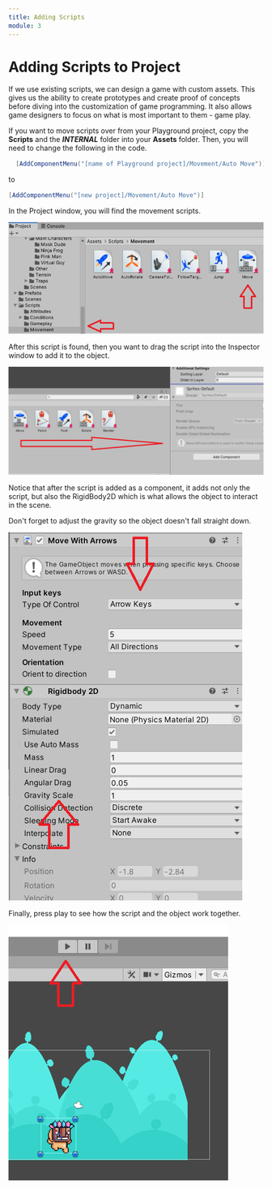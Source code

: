 ```yaml
---
title: Adding Scripts
module: 3
---
```


# Adding Scripts to Project

If we use existing scripts, we can design a game with custom assets.  This gives us the ability to create prototypes and create proof of concepts before diving into the customization of game programming.  It also allows game designers to focus on what is most important to them - game play.

If you want to move scripts over from your Playground project, copy the **Scripts** and the **_INTERNAL_** folder into your **Assets** folder.  Then, you will need to change the following in the code.

```csharp
  [AddComponentMenu("[name of Playground project]/Movement/Auto Move")]
```

to

```csharp
[AddComponentMenu("[new project]/Movement/Auto Move")]
```

In the Project window, you will find the movement scripts.

![Movement Scripts](../imgs/MovementScript.png)

After this script is found, then you want to drag the script into the Inspector window to add it to the object.

![Drag Script](../imgs/DragScript.png)

Notice that after the script is added as a component, it adds not only the script, but also the RigidBody2D which is what allows the object to interact in the scene.

Don't forget to adjust the gravity so the object doesn't fall straight down.

![Components after Script](../imgs/ComponentsAfterScript.png)

Finally, press play to see how the script and the object work together.

![Press Play](../imgs/PressPlay.png)
